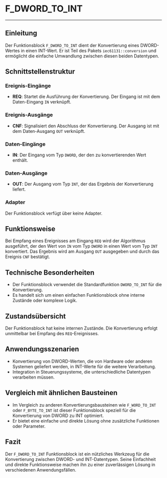 # F_DWORD_TO_INT

* * * * * * * * * *
## Einleitung
Der Funktionsblock `F_DWORD_TO_INT` dient der Konvertierung eines DWORD-Wertes in einen INT-Wert. Er ist Teil des Pakets `iec61131::conversion` und ermöglicht die einfache Umwandlung zwischen diesen beiden Datentypen.

## Schnittstellenstruktur

### **Ereignis-Eingänge**
- **REQ**: Startet die Ausführung der Konvertierung. Der Eingang ist mit dem Daten-Eingang `IN` verknüpft.

### **Ereignis-Ausgänge**
- **CNF**: Signalisiert den Abschluss der Konvertierung. Der Ausgang ist mit dem Daten-Ausgang `OUT` verknüpft.

### **Daten-Eingänge**
- **IN**: Der Eingang vom Typ `DWORD`, der den zu konvertierenden Wert enthält.

### **Daten-Ausgänge**
- **OUT**: Der Ausgang vom Typ `INT`, der das Ergebnis der Konvertierung liefert.

### **Adapter**
Der Funktionsblock verfügt über keine Adapter.

## Funktionsweise
Bei Empfang eines Ereignisses am Eingang `REQ` wird der Algorithmus ausgeführt, der den Wert von `IN` vom Typ `DWORD` in einen Wert vom Typ `INT` konvertiert. Das Ergebnis wird am Ausgang `OUT` ausgegeben und durch das Ereignis `CNF` bestätigt.

## Technische Besonderheiten
- Der Funktionsblock verwendet die Standardfunktion `DWORD_TO_INT` für die Konvertierung.
- Es handelt sich um einen einfachen Funktionsblock ohne interne Zustände oder komplexe Logik.

## Zustandsübersicht
Der Funktionsblock hat keine internen Zustände. Die Konvertierung erfolgt unmittelbar bei Empfang des `REQ`-Ereignisses.

## Anwendungsszenarien
- Konvertierung von DWORD-Werten, die von Hardware oder anderen Systemen geliefert werden, in INT-Werte für die weitere Verarbeitung.
- Integration in Steuerungssysteme, die unterschiedliche Datentypen verarbeiten müssen.

## Vergleich mit ähnlichen Bausteinen
- Im Vergleich zu anderen Konvertierungsbausteinen wie `F_WORD_TO_INT` oder `F_BYTE_TO_INT` ist dieser Funktionsblock speziell für die Konvertierung von DWORD zu INT optimiert.
- Er bietet eine einfache und direkte Lösung ohne zusätzliche Funktionen oder Parameter.

## Fazit
Der `F_DWORD_TO_INT` Funktionsblock ist ein nützliches Werkzeug für die Konvertierung zwischen DWORD- und INT-Datentypen. Seine Einfachheit und direkte Funktionsweise machen ihn zu einer zuverlässigen Lösung in verschiedenen Anwendungsfällen.